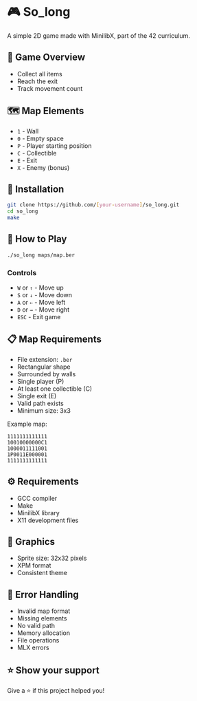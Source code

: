 # 🎮 So_long

A simple 2D game made with MinilibX, part of the 42 curriculum.

## 🎯 Game Overview

- Collect all items
- Reach the exit
- Track movement count

## 🗺️ Map Elements

- `1` - Wall
- `0` - Empty space
- `P` - Player starting position
- `C` - Collectible
- `E` - Exit
- `X` - Enemy (bonus)

## 🚀 Installation

```bash
git clone https://github.com/[your-username]/so_long.git
cd so_long
make
```

## 🎲 How to Play

```bash
./so_long maps/map.ber
```

### Controls
- `W` or `↑` - Move up
- `S` or `↓` - Move down
- `A` or `←` - Move left
- `D` or `→` - Move right
- `ESC` - Exit game

## 📋 Map Requirements

- File extension: `.ber`
- Rectangular shape
- Surrounded by walls
- Single player (P)
- At least one collectible (C)
- Single exit (E)
- Valid path exists
- Minimum size: 3x3

Example map:
```
1111111111111
10010000000C1
1000011111001
1P0011E000001
1111111111111
```

## ⚙️ Requirements

- GCC compiler
- Make
- MinilibX library
- X11 development files

## 🎨 Graphics

- Sprite size: 32x32 pixels
- XPM format
- Consistent theme

## 🐛 Error Handling

- Invalid map format
- Missing elements
- No valid path
- Memory allocation
- File operations
- MLX errors

## ⭐ Show your support

Give a ⭐️ if this project helped you!
